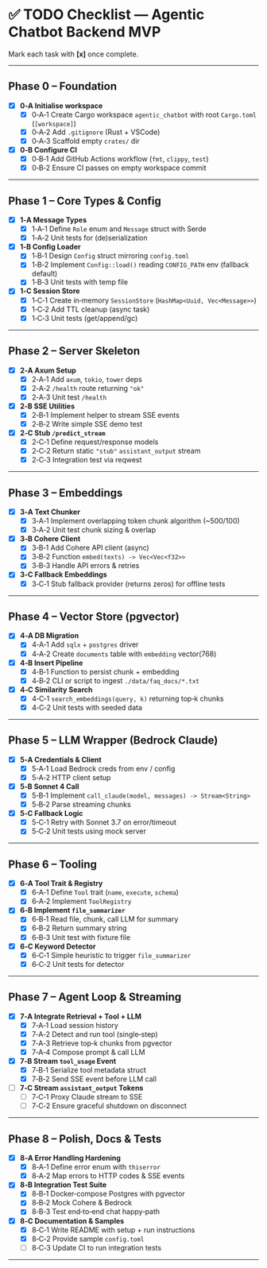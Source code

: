 # ✅ TODO Checklist — Agentic Chatbot Backend MVP

Mark each task with **[x]** once complete.

---

## Phase 0 – Foundation
- [X] **0‑A Initialise workspace**
  - [X] 0‑A‑1 Create Cargo workspace `agentic_chatbot` with root `Cargo.toml` (`[workspace]`)
  - [X] 0‑A‑2 Add `.gitignore` (Rust + VSCode)
  - [X] 0‑A‑3 Scaffold empty `crates/` dir
- [X] **0‑B Configure CI**
  - [X] 0‑B‑1 Add GitHub Actions workflow (`fmt`, `clippy`, `test`)
  - [X] 0‑B‑2 Ensure CI passes on empty workspace commit

---

## Phase 1 – Core Types & Config
- [X] **1‑A Message Types**
  - [X] 1‑A‑1 Define `Role` enum and `Message` struct with Serde
  - [X] 1‑A‑2 Unit tests for (de)serialization
- [X] **1‑B Config Loader**
  - [X] 1‑B‑1 Design `Config` struct mirroring `config.toml`
  - [X] 1‑B‑2 Implement `Config::load()` reading `CONFIG_PATH` env (fallback default)
  - [X] 1‑B‑3 Unit tests with temp file
- [X] **1‑C Session Store**
  - [X] 1‑C‑1 Create in‑memory `SessionStore` (`HashMap<Uuid, Vec<Message>>`)
  - [X] 1‑C‑2 Add TTL cleanup (async task)
  - [X] 1‑C‑3 Unit tests (get/append/gc)

---

## Phase 2 – Server Skeleton
- [X] **2‑A Axum Setup**
  - [X] 2‑A‑1 Add `axum`, `tokio`, `tower` deps
  - [X] 2‑A‑2 `/health` route returning `"ok"`
  - [X] 2‑A‑3 Unit test `/health`
- [X] **2‑B SSE Utilities**
  - [X] 2‑B‑1 Implement helper to stream SSE events
  - [X] 2‑B‑2 Write simple SSE demo test
- [X] **2‑C Stub `/predict_stream`**
  - [X] 2‑C‑1 Define request/response models
  - [X] 2‑C‑2 Return static `"stub"` `assistant_output` stream
  - [X] 2‑C‑3 Integration test via reqwest

---

## Phase 3 – Embeddings
- [X] **3‑A Text Chunker**
  - [X] 3‑A‑1 Implement overlapping token chunk algorithm (~500/100)
  - [X] 3‑A‑2 Unit test chunk sizing & overlap
- [X] **3‑B Cohere Client**
  - [X] 3‑B‑1 Add Cohere API client (async)
  - [X] 3‑B‑2 Function `embed(texts) -> Vec<Vec<f32>>`
  - [X] 3‑B‑3 Handle API errors & retries
- [X] **3‑C Fallback Embeddings**
  - [X] 3‑C‑1 Stub fallback provider (returns zeros) for offline tests

---

## Phase 4 – Vector Store (pgvector)
- [X] **4‑A DB Migration**
  - [X] 4‑A‑1 Add `sqlx` + `postgres` driver
  - [X] 4‑A‑2 Create `documents` table with `embedding` vector(768)
- [X] **4‑B Insert Pipeline**
  - [X] 4‑B‑1 Function to persist chunk + embedding
  - [X] 4‑B‑2 CLI or script to ingest `./data/faq_docs/*.txt`
- [X] **4‑C Similarity Search**
  - [X] 4‑C‑1 `search_embeddings(query, k)` returning top‑k chunks
  - [X] 4‑C‑2 Unit tests with seeded data

---

## Phase 5 – LLM Wrapper (Bedrock Claude)
- [X] **5‑A Credentials & Client**
  - [X] 5‑A‑1 Load Bedrock creds from env / config
  - [X] 5‑A‑2 HTTP client setup
- [X] **5‑B Sonnet 4 Call**
  - [X] 5‑B‑1 Implement `call_claude(model, messages) -> Stream<String>`
  - [X] 5‑B‑2 Parse streaming chunks
- [X] **5‑C Fallback Logic**
  - [X] 5‑C‑1 Retry with Sonnet 3.7 on error/timeout
  - [X] 5‑C‑2 Unit tests using mock server

---

## Phase 6 – Tooling
- [X] **6‑A Tool Trait & Registry**
  - [X] 6‑A‑1 Define `Tool` trait (`name`, `execute`, `schema`)
  - [X] 6‑A‑2 Implement `ToolRegistry`
- [X] **6‑B Implement `file_summarizer`**
  - [X] 6‑B‑1 Read file, chunk, call LLM for summary
  - [X] 6‑B‑2 Return summary string
  - [X] 6‑B‑3 Unit test with fixture file
- [X] **6‑C Keyword Detector**
  - [X] 6‑C‑1 Simple heuristic to trigger `file_summarizer`
  - [X] 6‑C‑2 Unit tests for detector

---

## Phase 7 – Agent Loop & Streaming
- [X] **7‑A Integrate Retrieval + Tool + LLM**
  - [X] 7‑A‑1 Load session history
  - [X] 7‑A‑2 Detect and run tool (single‑step)
  - [X] 7‑A‑3 Retrieve top‑k chunks from pgvector
  - [X] 7‑A‑4 Compose prompt & call LLM
- [X] **7‑B Stream `tool_usage` Event**
  - [X] 7‑B‑1 Serialize tool metadata struct
  - [X] 7‑B‑2 Send SSE event before LLM call
- [ ] **7‑C Stream `assistant_output` Tokens**
  - [ ] 7‑C‑1 Proxy Claude stream to SSE
  - [ ] 7‑C‑2 Ensure graceful shutdown on disconnect

---

## Phase 8 – Polish, Docs & Tests
- [X] **8‑A Error Handling Hardening**
  - [X] 8‑A‑1 Define error enum with `thiserror`
  - [X] 8‑A‑2 Map errors to HTTP codes & SSE events
- [X] **8‑B Integration Test Suite**
  - [X] 8‑B‑1 Docker‑compose Postgres with pgvector
  - [X] 8‑B‑2 Mock Cohere & Bedrock
  - [X] 8‑B‑3 Test end‑to‑end chat happy‑path
- [X] **8‑C Documentation & Samples**
  - [X] 8‑C‑1 Write README with setup + run instructions
  - [X] 8‑C‑2 Provide sample `config.toml`
  - [ ] 8‑C‑3 Update CI to run integration tests

---
